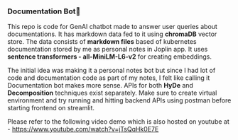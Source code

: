 ### Documentation Bot🤖

This repo is code for GenAI chatbot made to answer user queries about documentations. It has markdown data fed to it using **chromaDB** vector store.
The data consists of **markdown files** based of kubernetes documentation stored by me as personal notes in Joplin app. It uses **sentence transformers - all-MiniLM-L6-v2** for creating embeddings.

The initial idea was making it a personal notes bot but since I had lot of code and documentation code as part of my notes, I felt like calling it Documentation bot makes more sense.
APIs for both **HyDe** and **Decomposition** techniques exist separately. Make sure to create virtual environment and try running and hitting backend APIs using postman before starting frontend on streamlit.

Please refer to the following video demo which is also hosted on youtube at - https://www.youtube.com/watch?v=jTsQqHk0E7E